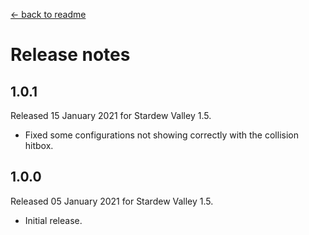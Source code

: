 ﻿﻿[← back to readme](README.md)

# Release notes
## 1.0.1
Released 15 January 2021 for Stardew Valley 1.5.

* Fixed some configurations not showing correctly with the collision hitbox.

## 1.0.0
Released 05 January 2021 for Stardew Valley 1.5.

* Initial release.
